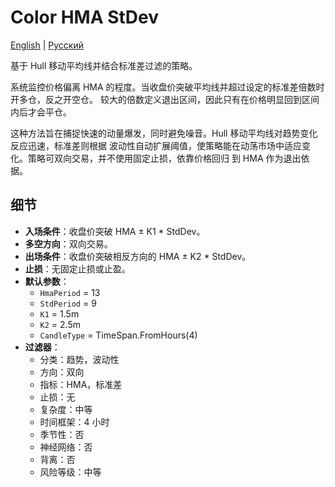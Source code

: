 # Color HMA StDev
[English](README.md) | [Русский](README_ru.md)

基于 Hull 移动平均线并结合标准差过滤的策略。

系统监控价格偏离 HMA 的程度。当收盘价突破平均线并超过设定的标准差倍数时开多仓，反之开空仓。
较大的倍数定义退出区间，因此只有在价格明显回到区间内后才会平仓。

这种方法旨在捕捉快速的动量爆发，同时避免噪音。Hull 移动平均线对趋势变化反应迅速，标准差则根据
波动性自动扩展阈值，使策略能在动荡市场中适应变化。策略可双向交易，并不使用固定止损，依靠价格回归
到 HMA 作为退出依据。

## 细节

- **入场条件**：收盘价突破 HMA ± K1 * StdDev。
- **多空方向**：双向交易。
- **出场条件**：收盘价突破相反方向的 HMA ± K2 * StdDev。
- **止损**：无固定止损或止盈。
- **默认参数**：
  - `HmaPeriod` = 13
  - `StdPeriod` = 9
  - `K1` = 1.5m
  - `K2` = 2.5m
  - `CandleType` = TimeSpan.FromHours(4)
- **过滤器**：
  - 分类：趋势，波动性
  - 方向：双向
  - 指标：HMA，标准差
  - 止损：无
  - 复杂度：中等
  - 时间框架：4 小时
  - 季节性：否
  - 神经网络：否
  - 背离：否
  - 风险等级：中等
